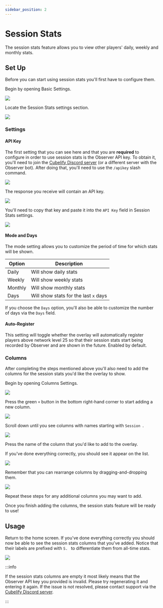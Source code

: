 ```yaml
---
sidebar_position: 2
---
```


# Session Stats

The session stats feature allows you to view other players' daily, weekly and monthly stats.

## Set Up

Before you can start using session stats you'll first have to configure them.

Begin by opening Basic Settings.

![](/img/docs/overlay/features/session-stats/go-to-settings-basic.png)

Locate the Session Stats settings section.

![](/img/docs/overlay/features/session-stats/session-stats-settings.png)

### Settings

#### API Key

The first setting that you can see here and that you are **required** to configure in order to use session stats is
the Observer API key. To obtain it, you'll need to join the [Cubelify Discord server](https://discord.gg/cubelify)
(or a different server with the Observer bot). After doing that, you'll need to use the `/apikey` slash command.

![](/img/docs/overlay/features/session-stats/slash-apikey.png)

The response you receive will contain an API key.

![](/img/docs/overlay/features/session-stats/slash-apikey-response.png)

You'll need to copy that key and paste it into the `API Key` field in Session Stats settings.

![](/img/docs/overlay/features/session-stats/api-key-pasted.png)

#### Mode and Days

The mode setting allows you to customize the period of time for which stats will be shown.

| Option  | Description                           |
|---------|---------------------------------------|
| Daily   | Will show daily stats                 |
| Weekly  | Will show weekly stats                |
| Monthly | Will show monthly stats               |
| Days    | Will show stats for the last `x` days |

If you choose the `Days` option, you'll also be able to customize the number of days via the `Days` field.

#### Auto-Register

This setting will toggle whether the overlay will automatically register players above network level 25 so that
their session stats start being recorded by Observer and are shown in the future. Enabled by default.

### Columns

After completing the steps mentioned above you'll also need to add the columns for the session stats you'd like the
overlay to show.

Begin by opening Columns Settings.

![](/img/docs/overlay/features/session-stats/go-to-settings-columns.png)

Press the green `+` button in the bottom right-hand corner to start adding a new column.

![](/img/docs/overlay/features/session-stats/columns-settings-plus.png)

Scroll down until you see columns with names starting with `Session `.

![](/img/docs/overlay/features/session-stats/columns-settings-add.png)

Press the name of the column that you'd like to add to the overlay.

If you've done everything correctly, you should see it appear on the list.

![](/img/docs/overlay/features/session-stats/columns-settings-added.png)

Remember that you can rearrange columns by dragging-and-dropping them.

![](/img/docs/overlay/features/session-stats/columns-settings-rearrange.png)

Repeat these steps for any additional columns you may want to add.

Once you finish adding the columns, the session stats feature will be ready to use!

## Usage

Return to the home screen. If you've done everything correctly you should now be able to see the session stats
columns that you've added. Notice that their labels are prefixed with `S. ` to differentiate them from all-time
stats.

![](/img/docs/overlay/features/session-stats/usage.png)

:::info

If the session stats columns are empty it most likely means that the Observer API key you provided is invalid.
Please try regenerating it and entering it again. If the issue is not resolved, please contact support via the
[Cubelify Discord server](https://discord.gg/cubelify).

:::
